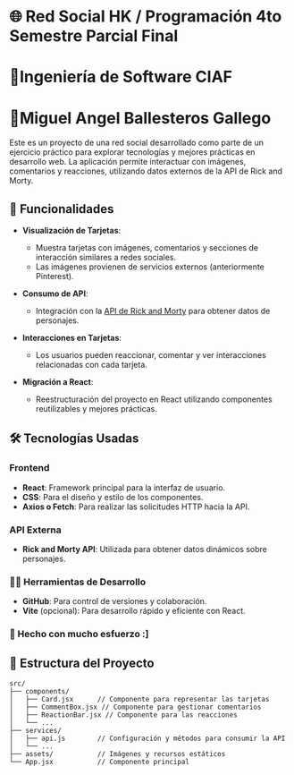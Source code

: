 # 🌐 Red Social HK / Programación 4to Semestre Parcial Final
# 📓Ingeniería de Software CIAF
# 🎯Miguel Angel Ballesteros Gallego

Este es un proyecto de una red social desarrollado como parte de un ejercicio práctico para explorar tecnologías y mejores prácticas en desarrollo web. La aplicación permite interactuar con imágenes, comentarios y reacciones, utilizando datos externos de la API de Rick and Morty.

## 🚀 Funcionalidades

- **Visualización de Tarjetas**: 
  - Muestra tarjetas con imágenes, comentarios y secciones de interacción similares a redes sociales.
  - Las imágenes provienen de servicios externos (anteriormente Pinterest).

- **Consumo de API**: 
  - Integración con la [API de Rick and Morty](https://rickandmortyapi.com/) para obtener datos de personajes.

- **Interacciones en Tarjetas**: 
  - Los usuarios pueden reaccionar, comentar y ver interacciones relacionadas con cada tarjeta.

- **Migración a React**: 
  - Reestructuración del proyecto en React utilizando componentes reutilizables y mejores prácticas.

## 🛠️ Tecnologías Usadas

### Frontend
- **React**: Framework principal para la interfaz de usuario.
- **CSS**: Para el diseño y estilo de los componentes.
- **Axios o Fetch**: Para realizar las solicitudes HTTP hacia la API.

### API Externa
- **Rick and Morty API**: Utilizada para obtener datos dinámicos sobre personajes.

### 🧑‍💻 Herramientas de Desarrollo
- **GitHub**: Para control de versiones y colaboración.
- **Vite** (opcional): Para desarrollo rápido y eficiente con React.


### 💬 Hecho con mucho esfuerzo :]

## 📂 Estructura del Proyecto

```plaintext
src/
├── components/
│   ├── Card.jsx      // Componente para representar las tarjetas
│   ├── CommentBox.jsx // Componente para gestionar comentarios
│   ├── ReactionBar.jsx // Componente para las reacciones
│   └── ...
├── services/
│   ├── api.js        // Configuración y métodos para consumir la API
│   └── ...
├── assets/           // Imágenes y recursos estáticos
└── App.jsx           // Componente principal


